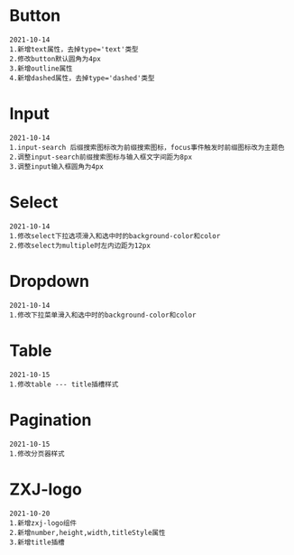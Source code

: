 # Button

```
2021-10-14
1.新增text属性，去掉type='text'类型
2.修改button默认圆角为4px
3.新增outline属性
4.新增dashed属性，去掉type='dashed'类型
```

# Input

```
2021-10-14
1.input-search 后缀搜索图标改为前缀搜索图标，focus事件触发时前缀图标改为主题色
2.调整input-search前缀搜索图标与输入框文字间距为8px
3.调整input输入框圆角为4px
```

# Select

```
2021-10-14
1.修改select下拉选项滑入和选中时的background-color和color
2.修改select为multiple时左内边距为12px
```

# Dropdown

```
2021-10-14
1.修改下拉菜单滑入和选中时的background-color和color
```

# Table

```
2021-10-15
1.修改table --- title插槽样式
```

# Pagination

```
2021-10-15
1.修改分页器样式
```

# ZXJ-logo

```
2021-10-20
1.新增zxj-logo组件
2.新增number,height,width,titleStyle属性
3.新增title插槽
```
